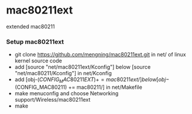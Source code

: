 mac80211ext
===========

extended mac80211


### Setup mac80211ext

* git clone https://github.com/mengning/mac80211ext.git in net/ of linux kernel source code
* add [source "net/mac80211ext/Kconfig"] below [source "net/mac80211/Kconfig"] in net/Kconfig
* add [obj-$(CONFIG_MAC80211EXT) += mac80211ext/] below [obj-$(CONFIG_MAC80211) += mac80211/] in net/Makefile
* make menuconfig and choose Networking support/Wireless/mac80211ext
* make
